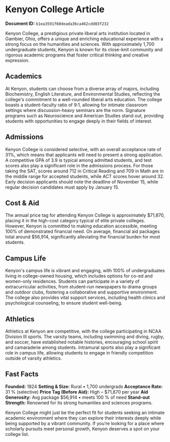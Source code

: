 # Kenyon College Article

**Document ID:** `b1ea3591f60deada36ca462cdd03f232`

Kenyon College, a prestigious private liberal arts institution located in Gambier, Ohio, offers a unique and enriching educational experience with a strong focus on the humanities and sciences. With approximately 1,700 undergraduate students, Kenyon is known for its close-knit community and rigorous academic programs that foster critical thinking and creative expression.

## Academics
At Kenyon, students can choose from a diverse array of majors, including Biochemistry, English Literature, and Environmental Studies, reflecting the college's commitment to a well-rounded liberal arts education. The college boasts a student-faculty ratio of 9:1, allowing for intimate classroom settings where discussion-heavy seminars are the norm. Signature programs such as Neuroscience and American Studies stand out, providing students with opportunities to engage deeply in their fields of interest.

## Admissions
Kenyon College is considered selective, with an overall acceptance rate of 31%, which means that applicants will need to present a strong application. A competitive GPA of 3.9 is typical among admitted students, and test scores also play a significant role in the admissions process. For those taking the SAT, scores around 712 in Critical Reading and 709 in Math are in the middle range for accepted students, while ACT scores hover around 32. Early decision applicants should note the deadline of November 15, while regular decision candidates must apply by January 15.

## Cost & Aid
The annual price tag for attending Kenyon College is approximately $71,870, placing it in the high-cost category typical of elite private colleges. However, Kenyon is committed to making education accessible, meeting 100% of demonstrated financial need. On average, financial aid packages total around $56,914, significantly alleviating the financial burden for most students.

## Campus Life
Kenyon's campus life is vibrant and engaging, with 100% of undergraduates living in college-owned housing, which includes options for co-ed and women-only residences. Students can participate in a variety of extracurricular activities, from student-run newspapers to drama groups and outdoor clubs, fostering a collaborative and supportive environment. The college also provides vital support services, including health clinics and psychological counseling, to ensure student well-being.

## Athletics
Athletics at Kenyon are competitive, with the college participating in NCAA Division III sports. The varsity teams, including swimming and diving, rugby, and soccer, have established notable histories, encouraging school spirit and camaraderie among students. Intramural sports also play a significant role in campus life, allowing students to engage in friendly competition outside of varsity athletics.

## Fast Facts
**Founded:** 1824
**Setting & Size:** Rural • 1,700 undergrads
**Acceptance Rate:** 31 % (selective)
**Price Tag (Before Aid):** High – $71,870 per year
**Aid Generosity:** Avg package $56,914 • meets 100 % of need
**Stand-out Strength:** Renowned for its strong humanities and sciences programs.

Kenyon College might just be the perfect fit for students seeking an intimate academic environment where they can explore their interests deeply while being supported by a vibrant community. If you’re looking for a place where scholarly pursuits meet personal growth, Kenyon deserves a spot on your college list.
